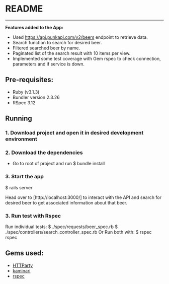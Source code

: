 # README
***

**Features added to the App:**
- Used https://api.punkapi.com/v2/beers endpoint to retrieve data.
- Search function to search for desired beer.
- Filtered searched beer by name.
- Paginated list of the search result with 10 items per view.
- Implemented some test coverage with Gem rspec to check connection, parameters and if service is down.

## Pre-requisites:
- Ruby (v3.1.3)
- Bundler version 2.3.26
- RSpec 3.12

## Running
### 1. Download project and open it in desired development environment

### 2. Download the dependencies
 - Go to root of project and run
$ bundle install

### 3. Start the app

$ rails server

Head over to [http://localhost:3000/] to
interact with the API and search for desired beer to get associated
information about that beer.

### 3. Run test with Rspec
Run individual tests:
$ ./spec/requests/beer_spec.rb
$ ./spec/controllers/search_controller_spec.rb
  Or
  Run both with:
  $ rspec rspec

## Gems used:
- [HTTParty](https://github.com/jnunemaker/httparty)
- [kaminari](https://github.com/kaminari/kaminari)
- [rspec](https://github.com/rspec/rspec-rails)

